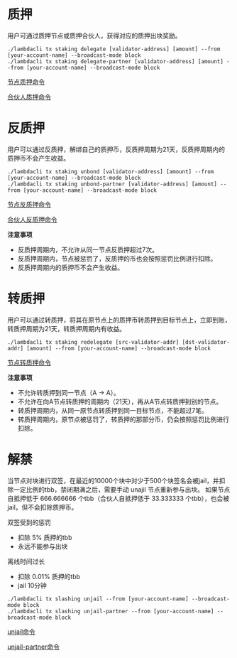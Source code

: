 # 质押
用户可通过质押节点或质押合伙人，获得对应的质押出块奖励。

```
./lambdacli tx staking delegate [validator-address] [amount] --from [your-account-name] --broadcast-mode block
./lambdacli tx staking delegate-partner [validator-address] [amount] --from [your-account-name] --broadcast-mode block
```
[节点质押命令](./docs/lambdacli/tx/staking/delegate.md)

[合伙人质押命令](./docs/lambdacli/tx/staking/delegate-partner.md)

# 反质押
用户可以通过反质押，解绑自己的质押币，反质押周期为21天，反质押周期内的质押币不会产生收益。

```
./lambdacli tx staking unbond [validator-address] [amount] --from [your-account-name] --broadcast-mode block
./lambdacli tx staking unbond-partner [validator-address] [amount] --from [your-account-name] --broadcast-mode block
```
[节点反质押命令](./docs/lambdacli/tx/staking/unbond.md)

[合伙人反质押命令](./docs/lambdacli/tx/staking/unbond-partner.md)

**注意事项**  
- 反质押周期内，不允许从同一节点反质押超过7次。  
- 反质押周期内，节点被惩罚了，反质押的币也会按照惩罚比例进行扣除。  
- 反质押周期内的质押币不会产生收益。  

# 转质押
用户可以通过转质押，将其在原节点上的质押币转质押到目标节点上，立即到账，转质押周期为21天，转质押周期内有收益。

```
./lambdacli tx staking redelegate [src-validator-addr] [dst-validator-addr] [amount] --from [your-account-name] --broadcast-mode block
```
[节点转质押命令](./docs/lambdacli/tx/staking/redelegate.md)

**注意事项**  
- 不允许转质押到同一节点（A -> A）。  
- 不允许在向A节点转质押的周期内（21天），再从A节点转质押到别的节点。  
- 转质押周期内，从同一原节点转质押到同一目标节点，不能超过7笔。  
- 转质押周期内，原节点被惩罚了，转质押的那部分币，仍会按照惩罚比例进行扣除。  

# 解禁
当节点对块进行双签，在最近的10000个块中对少于500个块签名会被jail，并扣除一定比例的tbb，禁闭期满之后，需要手动 unajil 节点重新参与出块。
如果节点自抵押低于 666.666666 个tbb（合伙人自抵押低于 33.333333 个tbb），也会被 jail，但不会扣除质押币。

双签受到的惩罚  
- 扣除 5% 质押的tbb  
- 永远不能参与出块  

离线时间过长  
- 扣除 0.01% 质押的tbb  
- jail 10分钟  

```
./lambdacli tx slashing unjail --from [your-account-name] --broadcast-mode block
./lambdacli tx slashing unjail-partner --from [your-account-name] --broadcast-mode block
```

[unjail命令](./docs/lambdacli/tx/slashing/unjail.md)

[unjail-partner命令](./docs/lambdacli/tx/slashing/unjail-partner.md)
